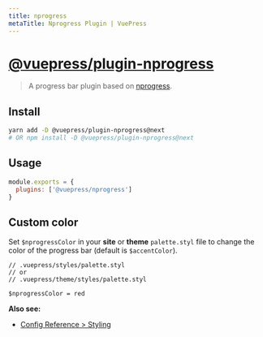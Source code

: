```yaml
---
title: nprogress
metaTitle: Nprogress Plugin | VuePress
---
```


# [@vuepress/plugin-nprogress](https://github.com/vuejs/vuepress/tree/master/packages/%40vuepress/plugin-nprogress)

> A progress bar plugin based on [nprogress](https://github.com/rstacruz/nprogress). <Badge text="1.0.0-alpha.31+"/>

## Install

```bash
yarn add -D @vuepress/plugin-nprogress@next
# OR npm install -D @vuepress/plugin-nprogress@next
```

## Usage

```javascript
module.exports = {
  plugins: ['@vuepress/nprogress']
}
```

## Custom color

Set `$nprogressColor` in your __site__ or __theme__ `palette.styl` file to change the color of the progress bar (default is `$accentColor`).

```stylus
// .vuepress/styles/palette.styl
// or
// .vuepress/theme/styles/palette.styl

$nprogressColor = red
```

__Also see:__

- [Config Reference > Styling](../../config/README.md#styling)
